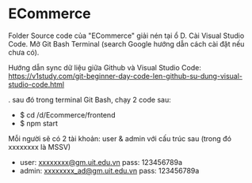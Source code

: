 # ECommerce

Folder Source code của "ECommerce" giải nén tại ổ D. Cài Visual Studio Code. Mở Git Bash Terminal (search Google hướng dẫn cách cài đặt nếu chưa có).

Hướng dẫn sync dữ liệu giữa Github và Visual Studio Code: https://v1study.com/git-beginner-day-code-len-github-su-dung-visual-studio-code.html

. sau đó trong terminal Git Bash, chạy 2 code sau:

- $ cd /d/Ecommerce/frontend
- $ npm start

Mỗi người sẽ có 2 tài khoản: user & admin với cấu trúc sau (trong đó xxxxxxxx là MSSV)
- user: xxxxxxxx@gm.uit.edu.vn    pass: 123456789a
- admin: xxxxxxxx_ad@gm.uit.edu.vn    pass: 123456789a
